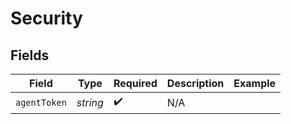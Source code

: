 # Security


## Fields

| Field              | Type               | Required           | Description        | Example            |
| ------------------ | ------------------ | ------------------ | ------------------ | ------------------ |
| `agentToken`       | *string*           | :heavy_check_mark: | N/A                |                    |
